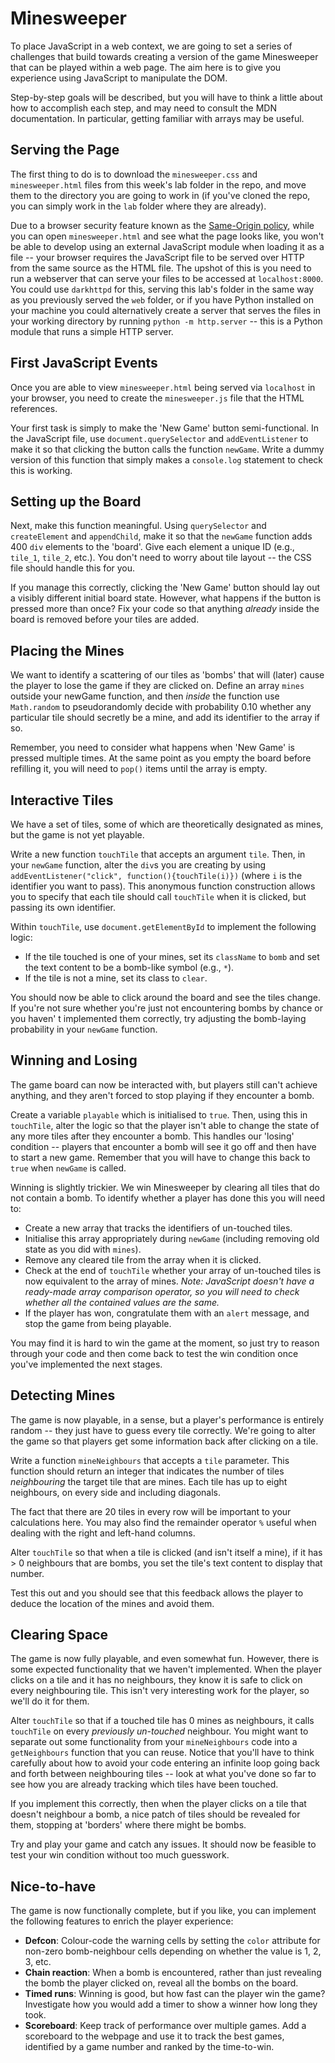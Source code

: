 # Minesweeper

To place JavaScript in a web context, we are going to set a series of challenges
that build towards creating a version of the game Minesweeper that can be played
within a web page. The aim here is to give you experience using JavaScript to 
manipulate the DOM.

Step-by-step goals will be described, but you will have to think a little about
how to accomplish each step, and may need to consult the MDN documentation. 
In particular, getting familiar with arrays may be useful.

## Serving the Page

The first thing to do is to download the `minesweeper.css` and
`minesweeper.html` files from this week's lab folder in the repo, and move them 
to the directory you are going to work in (if you've cloned the repo, you can
simply work in the `lab` folder where they are already). 

Due to a browser security feature known as the [Same-Origin
policy](https://developer.mozilla.org/en-US/docs/Web/Security/Same-origin_policy),
while you can open `minesweeper.html` and see what the page looks like, you
won't be able to develop using an external JavaScript module when loading it as
a file -- your browser requires the JavaScript file to be served over HTTP from
the same source as the HTML file.  The upshot of this is you need to run a
webserver that can serve your files to be accessed at `localhost:8000`. You
could use `darkhttpd` for this, serving this lab's folder in the same way as you
previously served the `web` folder, or if you have Python installed on your
machine you could alternatively create a server that serves the files in your
working directory by running `python -m http.server` -- this is a Python module
that runs a simple HTTP server.

## First JavaScript Events

Once you are able to view `minesweeper.html` being served via `localhost` in
your browser, you need to create the `minesweeper.js` file that the HTML
references.

Your first task is simply to make the 'New Game' button semi-functional. In the
JavaScript file, use `document.querySelector` and `addEventListener` to make it
so that clicking the button calls the function `newGame`. Write a dummy version
of this function that simply makes a `console.log` statement to check this is
working.

## Setting up the Board

Next, make this function meaningful. Using `querySelector` and `createElement`
and `appendChild`, make it so that the `newGame` function adds 400 `div`
elements to the 'board'. Give each element a unique ID (e.g., `tile_1`,
`tile_2`, etc.). You don't need to worry about tile layout -- the CSS file
should handle this for you. 

If you manage this correctly, clicking the 'New Game' button should lay out a
visibly different initial board state. However, what happens if the button is
pressed more than once? Fix your code so that anything _already_ inside the
board is removed before your tiles are added.

## Placing the Mines

We want to identify a scattering of our tiles as 'bombs' that will (later) cause
the player to lose the game if they are clicked on. Define an array `mines`
outside your newGame function, and then _inside_ the function use `Math.random`
to pseudorandomly decide with probability 0.10 whether any particular tile
should secretly be a mine, and add its identifier to the array if so.

Remember, you need to consider what happens when 'New Game' is pressed multiple
times. At the same point as you empty the board before refilling it, you will
need to `pop()` items until the array is empty.

## Interactive Tiles

We have a set of tiles, some of which are theoretically designated as mines, but
the game is not yet playable. 

Write a new function `touchTile` that accepts an argument `tile`. Then, in your
`newGame` function, alter the `div`s you are creating by using
`addEventListener("click", function(){touchTile(i)})` (where `i` is the
identifier you want to pass). This anonymous function construction allows you to
specify that each tile should call `touchTile` when it is clicked, but passing
its own identifier.

Within `touchTile`, use `document.getElementById` to implement the following
logic:
   - If the tile touched is one of your mines, set its `className` to `bomb`
      and set the text content to be a bomb-like symbol (e.g., `*`).  
   - If the tile is not a mine, set its class to `clear`.

You should now be able to click around the board and see the tiles change. If you're
not sure whether you're just not encountering bombs by chance or you haven'
t implemented them correctly, try adjusting the bomb-laying probability in your 
`newGame` function.

## Winning and Losing

The game board can now be interacted with, but players still can't achieve
anything, and they aren't forced to stop playing if they encounter a bomb. 

Create a variable `playable` which is initialised to `true`. Then, using this in
`touchTile`, alter the logic so that the player isn't able to change the state
of any more tiles after they encounter a bomb. This handles our 'losing'
condition -- players that encounter a bomb will see it go off and then have to
start a new game. Remember that you will have to change this back to `true`
when `newGame` is called.

Winning is slightly trickier. We win Minesweeper by clearing all tiles that do
not contain a bomb. To identify whether a player has done this you will need to:
 - Create a new array that tracks the identifiers of un-touched tiles.
 - Initialise this array appropriately during `newGame` (including removing old
   state as you did with `mines`).
 - Remove any cleared tile from the array when it is clicked.
 - Check at the end of `touchTile` whether your array of un-touched tiles is now
   equivalent to the array of mines. _Note: JavaScript doesn't have a ready-made
array comparison operator, so you will need to check whether all the contained values
are the same._
 - If the player has won, congratulate them with an `alert` message, and stop
   the game from being playable.

You may find it is hard to win the game at the moment, so just try to reason
through your code and then come back to test the win condition once you've
implemented the next stages.

## Detecting Mines

The game is now playable, in a sense, but a player's performance is entirely
random -- they just have to guess every tile correctly. We're going to alter 
the game so that players get some information back after clicking on a tile.

Write a function `mineNeighbours` that accepts a `tile` parameter. This function
should return an integer that indicates the number of tiles _neighbouring_ the
target tile that are mines. Each tile has up to eight neighbours, on every side 
and including diagonals.

The fact that there are 20 tiles in every row will be important to your
calculations here. You may also find the remainder operator `%` useful when
dealing with the right and left-hand columns.

Alter `touchTile` so that when a tile is clicked (and isn't itself a mine), if
it has > 0 neighbours that are bombs, you set the tile's text content to display
that number. 

Test this out and you should see that this feedback allows the player to deduce
the location of the mines and avoid them.

## Clearing Space

The game is now fully playable, and even somewhat fun. However, there is some
expected functionality that we haven't implemented. When the player clicks on a
tile and it has no neighbours, they know it is safe to click on every
neighbouring tile. This isn't very interesting work for the player, so we'll do
it for them.

Alter `touchTile` so that if a touched tile has 0 mines as neighbours, it calls
`touchTile` on every _previously un-touched_ neighbour. You might want to
separate out some functionality from your `mineNeighbours` code into a
`getNeighbours` function that you can reuse. Notice that you'll have to think
carefully about how to avoid your code entering an infinite loop going back and
forth between neighbouring tiles -- look at what you've done so far to see how
you are already tracking which tiles have been touched.

If you implement this correctly, then when the player clicks on a tile that
doesn't neighbour a bomb, a nice patch of tiles should be revealed for them,
stopping at 'borders' where there might be bombs.

Try and play your game and catch any issues. It should now be feasible to test
your win condition without too much guesswork.

## Nice-to-have

The game is now functionally complete, but if you like, you can implement the
following features to enrich the player experience: 
 - **Defcon**: Colour-code the warning cells by setting the `color` attribute
   for non-zero bomb-neighbour cells depending on whether the value is 1, 2, 3,
etc.
 - **Chain reaction**: When a bomb is encountered, rather than just revealing
   the bomb the player clicked on, reveal all the bombs on the board.
 - **Timed runs**: Winning is good, but how fast can the player win the game?
   Investigate how you would add a timer to show a winner how long they took.
 - **Scoreboard**: Keep track of performance over multiple games. Add a
   scoreboard to the webpage and use it to track the best games, identified by a
game number and ranked by the time-to-win. 
